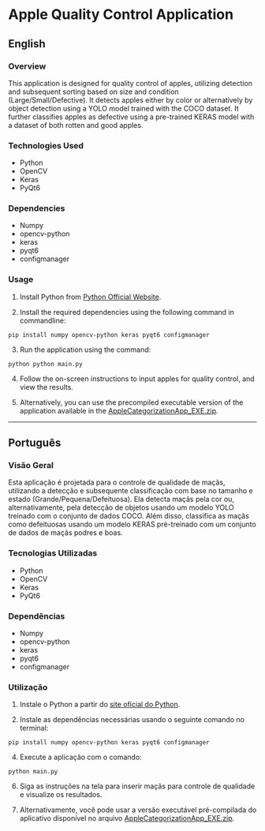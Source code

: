# Apple Quality Control Application

## English

### Overview
This application is designed for quality control of apples, utilizing detection and subsequent sorting based on size and condition (Large/Small/Defective). It detects apples either by color or alternatively by object detection using a YOLO model trained with the COCO dataset. It further classifies apples as defective using a pre-trained KERAS model with a dataset of both rotten and good apples.

### Technologies Used
- Python
- OpenCV
- Keras
- PyQt6

### Dependencies
- Numpy
- opencv-python
- keras
- pyqt6
- configmanager

### Usage
1. Install Python from [Python Official Website](https://www.python.org/downloads/).

2. Install the required dependencies using the following command in commandline:
```
pip install numpy opencv-python keras pyqt6 configmanager
```

3. Run the application using the command:
```
python python main.py
```

4. Follow the on-screen instructions to input apples for quality control, and view the results.

5. Alternatively, you can use the precompiled executable version of the application available in the [AppleCategorizationApp_EXE.zip](https://github.com/8JP8/Projeto1_ESAN-UA_2023-2024/releases/download/V1.6/AppleCategorizationApp_EXE.zip).

---

## Português

### Visão Geral
Esta aplicação é projetada para o controle de qualidade de maçãs, utilizando a detecção e subsequente classificação com base no tamanho e estado (Grande/Pequena/Defeituosa). Ela detecta maçãs pela cor ou, alternativamente, pela detecção de objetos usando um modelo YOLO treinado com o conjunto de dados COCO. Além disso, classifica as maçãs como defeituosas usando um modelo KERAS pré-treinado com um conjunto de dados de maçãs podres e boas.

### Tecnologias Utilizadas
- Python
- OpenCV
- Keras
- PyQt6

### Dependências
- Numpy
- opencv-python
- keras
- pyqt6
- configmanager

### Utilização
1. Instale o Python a partir do [site oficial do Python](https://www.python.org/downloads/).

2. Instale as dependências necessárias usando o seguinte comando no terminal:
```
pip install numpy opencv-python keras pyqt6 configmanager
```

4. Execute a aplicação com o comando:
```
python main.py
```

6. Siga as instruções na tela para inserir maçãs para controle de qualidade e visualize os resultados.

7. Alternativamente, você pode usar a versão executável pré-compilada do aplicativo disponível no arquivo [AppleCategorizationApp_EXE.zip](https://github.com/8JP8/Projeto1_ESAN-UA_2023-2024/releases/download/V1.6/AppleCategorizationApp_EXE.zip).
